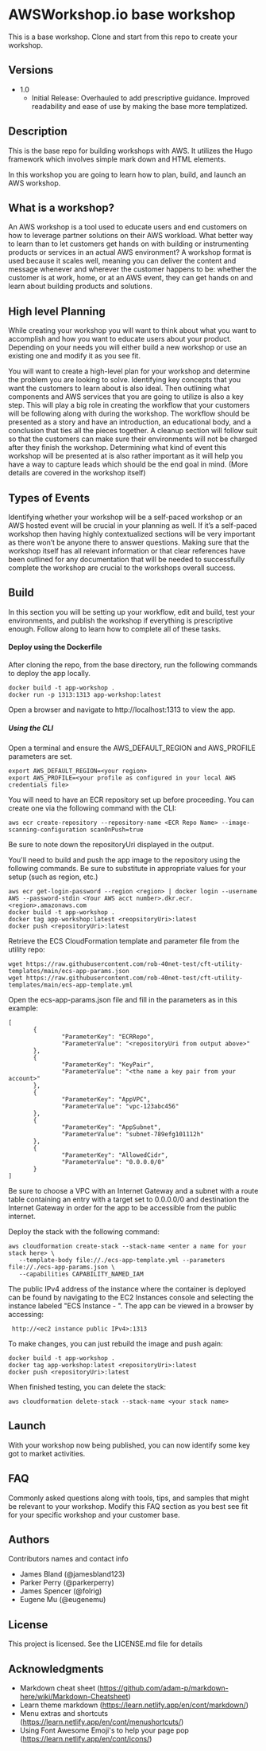 # AWSWorkshop.io base workshop 

This is a base workshop. Clone and start from this repo to create your workshop.

## Versions
 * 1.0
    * Initial Release:
    Overhauled to add prescriptive guidance. Improved readability and ease of use by making the base more templatized.


## Description

 This is the base repo for building workshops with AWS. It utilizes the Hugo framework which involves simple mark down and HTML elements.

 In this workshop you are going to learn how to plan, build, and launch an AWS workshop.

## What is a workshop?

 An AWS workshop is a tool used to educate users and end customers on how to leverage partner solutions on their AWS workload. What better way to learn than to let customers get hands on with building or instrumenting products or services in an actual AWS environment? A workshop format is used because it scales well, meaning you can deliver the content and message whenever and wherever the customer happens to be: whether the customer is at work, home, or at an AWS event, they can get hands on and learn about building products and solutions.

## High level Planning

 While creating your workshop you will want to think about what you want to accomplish and how you want to educate users about your product. Depending on your needs you will either build a new workshop or use an existing one and modify it as you see fit.

 You will want to create a high-level plan for your workshop and determine the problem you are looking to solve. Identifying key concepts that you want the customers to learn about is also ideal. Then outlining what components and AWS services that you are going to utilize is also a key step. This will play a big role in creating the workflow that your customers will be following along with during the workshop. The workflow should be presented as a story and have an introduction, an educational body, and a conclusion that ties all the pieces together. A cleanup section will follow suit so that the customers can make sure their environments will not be charged after they finish the workshop. Determining what kind of event this workshop will be presented at is also rather important as it will help you have a way to capture leads which should be the end goal in mind. (More details are covered in the workshop itself)

## Types of Events
 
 Identifying whether your workshop will be a self-paced workshop or an AWS hosted event will be crucial in your planning as well. If it’s a self-paced workshop then having highly contextualized sections will be very important as there won’t be anyone there to answer questions. Making sure that the workshop itself has all relevant information or that clear references have been outlined for any documentation that will be needed to successfully complete the workshop are crucial to the workshops overall success.

## Build

 In this section you will be setting up your workflow, edit and build, test your environments, and publish the workshop if everything is prescriptive enough. Follow along to learn how to complete all of these tasks. 

#### Deploy using the Dockerfile
 
 After cloning the repo, from the base directory, run the following commands to deploy the app locally. 
 
 ```
 docker build -t app-workshop .
 docker run -p 1313:1313 app-workshop:latest
 ```
Open a browser and navigate to http://localhost:1313 to view the app.

##### Using the CLI
 
 Open a terminal and ensure the AWS_DEFAULT_REGION and AWS_PROFILE parameters are set.
 
 ```
 export AWS_DEFAULT_REGION=<your region>
 export AWS_PROFILE=<your profile as configured in your local AWS credentials file>
 ```
 
 You will need to have an ECR repository set up before proceeding. You can create one via the following command with the CLI:
 
 ```
 aws ecr create-repository --repository-name <ECR Repo Name> --image-scanning-configuration scanOnPush=true
 ```

 Be sure to note down the repositoryUri displayed in the output.
 
 You'll need to build and push the app image to the repository using the following commands. Be sure to substitute in appropriate values for your setup (such as region, etc.)
 
 ```
 aws ecr get-login-password --region <region> | docker login --username AWS --password-stdin <Your AWS acct number>.dkr.ecr.<region>.amazonaws.com
 docker build -t app-workshop .
 docker tag app-workshop:latest <reopsitoryUri>:latest
 docker push <repositoryUri>:latest
 ```
 
 Retrieve the ECS CloudFormation template and parameter file from the utility repo:

 ```
 wget https://raw.githubusercontent.com/rob-40net-test/cft-utility-templates/main/ecs-app-params.json
 wget https://raw.githubusercontent.com/rob-40net-test/cft-utility-templates/main/ecs-app-template.yml
 ``` 

 Open the ecs-app-params.json file and fill in the parameters as in this example: 

 ```
 [
        {
                "ParameterKey": "ECRRepo",
                "ParameterValue": "<repositoryUri from output above>"
        },
        {
                "ParameterKey": "KeyPair",
                "ParameterValue": "<the name a key pair from your account>"
        },
        {
                "ParameterKey": "AppVPC",
                "ParameterValue": "vpc-123abc456"
        },
        {
                "ParameterKey": "AppSubnet",
                "ParameterValue": "subnet-789efg101112h"
        },
        {
                "ParameterKey": "AllowedCidr",
                "ParameterValue": "0.0.0.0/0"
        }
]
 ```

 Be sure to choose a VPC with an Internet Gateway and a subnet with a route table containing an entry with a target set to 0.0.0.0/0 and destination the Internet Gateway in order for the app to be accessible from the public internet.

 Deploy the stack with the following command:

 ```
 aws cloudformation create-stack --stack-name <enter a name for your stack here> \
    --template-body file://./ecs-app-template.yml --parameters file://./ecs-app-params.json \ 
	--capabilities CAPABILITY_NAMED_IAM
 ```
 
The public IPv4 address of the instance where the container is deployed can be found by navigating to the EC2 Instances console and selecting the instance labeled "ECS Instance - <your stack name>". The app can be viewed in a browser by accessing: 
 
```
 http://<ec2 instance public IPv4>:1313
``` 

 To make changes, you can just rebuild the image and push again:
 
 ```
 docker build -t app-workshop .
 docker tag app-workshop:latest <repositoryUri>:latest
 docker push <repositoryUri>:latest
 ```
 
 When finished testing, you can delete the stack:
 
 ```
 aws cloudformation delete-stack --stack-name <your stack name>
 ```

## Launch

 With your workshop now being published, you can now identify some key got to market activities. 

## FAQ

 Commonly asked questions along with tools, tips, and samples that might be relevant to your workshop. Modify this FAQ section as you best see fit for your specific workshop and your customer base. 

## Authors

Contributors names and contact info

* James Bland (@jamesbland123)
* Parker Perry (@parkerperry)  
* James Spencer (@folrig)
* Eugene Mu (@eugenemu)

 ## License

This project is licensed. See the LICENSE.md file for details

## Acknowledgments

* Markdown cheat sheet (https://github.com/adam-p/markdown-here/wiki/Markdown-Cheatsheet)
* Learn theme markdown (https://learn.netlify.app/en/cont/markdown/)
* Menu extras and shortcuts (https://learn.netlify.app/en/cont/menushortcuts/) 
* Using Font Awesome Emoji's to help your page pop (https://learn.netlify.app/en/cont/icons/)
